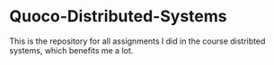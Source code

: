 # Quoco-Distributed-Systems
This is the repository for all assignments I did in the course distribted systems, which benefits me a lot.
